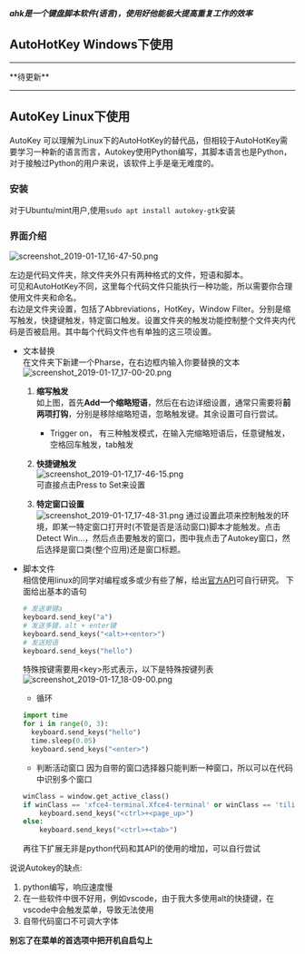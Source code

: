 ---
---
***ahk是一个键盘脚本软件(语言)，使用好他能极大提高重复工作的效率***

## **AutoHotKey** Windows下使用
<hr>
**待更新**
<hr>


## AutoKey Linux下使用
AutoKey 可以理解为Linux下的AutoHotKey的替代品，但相较于AutoHotKey需要学习一种新的语言而言，Autokey使用Python编写，其脚本语言也是Python，对于接触过Python的用户来说，该软件上手是毫无难度的。

### 安装
对于Ubuntu/mint用户,使用`sudo apt install autokey-gtk`安装

### 界面介绍
![screenshot_2019-01-17_16-47-50.png](https://i.loli.net/2019/01/17/5c4041b9d0873.png)

左边是代码文件夹，除文件夹外只有两种格式的文件，短语和脚本。  
可见和AutoHotKey不同，这里每个代码文件只能执行一种功能，所以需要你合理使用文件夹和命名。  
右边是文件夹设置，包括了Abbreviations，HotKey，Window Filter。分别是缩写触发，快捷键触发，特定窗口触发。设置文件夹的触发功能控制整个文件夹内代码是否被启用。其中每个代码文件也有单独的这三项设置。

- 文本替换  
在文件夹下新建一个Pharse，在右边框内输入你要替换的文本
![screenshot_2019-01-17_17-00-20.png](https://i.loli.net/2019/01/17/5c40444c68da5.png)

  1. **缩写触发**  
      如上图，首先**Add一个缩略短语**，然后在右边详细设置，通常只需要将**前两项打钩**，分别是移除缩略短语，忽略触发键。其余设置可自行尝试。  
      - Trigger on， 有三种触发模式，在输入完缩略短语后，任意键触发，空格回车触发，tab触发  

  2. **快捷键触发**  
      ![screenshot_2019-01-17_17-46-15.png](https://i.loli.net/2019/01/17/5c404ef2eacdc.png)  
      可直接点击Press to Set来设置 
 
  3. **特定窗口设置**  
     ![screenshot_2019-01-17_17-48-31.png](https://i.loli.net/2019/01/17/5c404f787dba4.png)
     通过设置此项来控制触发的环境，即某一特定窗口打开时(不管是否是活动窗口)脚本才能触发。点击Detect Win...，然后点击要触发的窗口，图中我点击了Autokey窗口，然后选择是窗口类(整个应用)还是窗口标题。   
  
- 脚本文件  
  相信使用linux的同学对编程或多或少有些了解，给出[官方API](https://autokey.github.io/index.html)可自行研究。
  下面给出基本的语句  
  ```python
  # 发送单键a
  keyboard.send_key("a")
  # 发送多键，alt + enter键
  keyboard.send_keys("<alt>+<enter>")
  # 发送短语
  keyboard.send_keys("hello")
  ```
  特殊按键需要用\<key\>形式表示，以下是特殊按键列表
  ![screenshot_2019-01-17_18-09-00.png](https://i.loli.net/2019/01/17/5c405444369df.png)
  - 循环
  ```python
  import time
  for i in range(0, 3):
    keyboard.send_keys("hello")
    time.sleep(0.05)
    keyboard.send_keys("<enter>")
  ```

    - 判断活动窗口
    因为自带的窗口选择器只能判断一种窗口，所以可以在代码中识别多个窗口
    ```python
    winClass = window.get_active_class()
    if winClass == 'xfce4-terminal.Xfce4-terminal' or winClass == 'tilix.Tilix':
        keyboard.send_keys("<ctrl>+<page_up>")
    else:
        keyboard.send_keys("<ctrl>+<tab>")
    ```  

    再往下扩展无非是python代码和其API的使用的增加，可以自行尝试

说说Autokey的缺点:
1. python编写，响应速度慢
2. 在一些软件中很不好用，例如vscode，由于我大多使用alt的快捷键，在vscode中会触发菜单，导致无法使用
3. 自带代码窗口不可调大字体

**别忘了在菜单的首选项中把开机自启勾上**